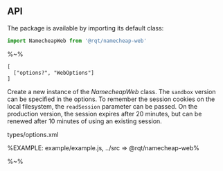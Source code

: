 ## API

The package is available by importing its default class:

```js
import NamecheapWeb from '@rqt/namecheap-web'
```

%~%

```## constructor => NamecheapWeb
[
  ["options?", "WebOptions"]
]
```

Create a new instance of the _NamecheapWeb_ class. The `sandbox` version can be specified in the options. To remember the session cookies on the local filesystem, the `readSession` parameter can be passed. On the production version, the session expires after 20 minutes, but can be renewed after 10 minutes of using an existing session.

<typedef narrow>types/options.xml</typedef>

%EXAMPLE: example/example.js, ../src => @rqt/namecheap-web%

<!-- %FORK-json5 example example/example% -->

%~%